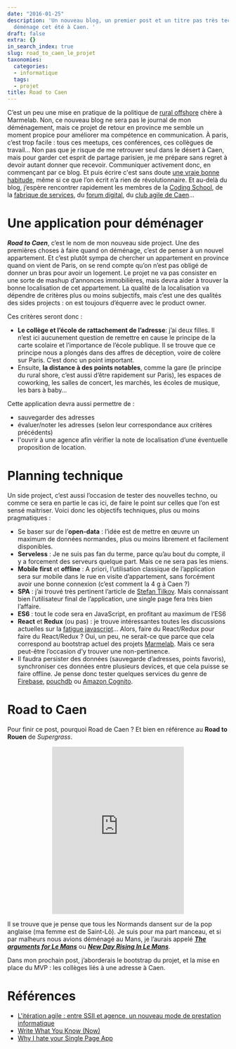```yaml
---
date: "2016-01-25"
description: 'Un nouveau blog, un premier post et un titre pas très technique : je
  déménage cet été à Caen. '
draft: false
extra: {}
in_search_index: true
slug: road_to_caen_le_projet
taxonomies:
  categories:
  - informatique
  tags:
  - projet
title: Road to Caen
---
```


C’est un peu une mise en pratique de la politique de [rural offshore](#rural_offshore) chère à Marmelab. Non, ce nouveau blog ne sera pas le journal de mon déménagement, mais ce projet de retour en province me semble un moment propice pour améliorer ma compétence en communication.
À paris, c’est trop facile : tous ces meetups, ces conférences, ces collègues de travail... Non pas que je risque de me retrouver seul dans le désert à Caen, mais pour garder cet esprit de partage parisien, je me prépare sans regret à devoir autant donner que recevoir.
Communiquer activement donc, en commençant par ce blog. Et puis écrire c'est sans doute [une vraie bonne habitude](#ecrire), même si ce que l’on écrit n’a rien de révolutionnaire.
Et au-delà du blog, j’espère rencontrer rapidement les membres de la [Coding School](http://www.meetup.com/fr-FR/Coding-School-Meetup-Group), de la [fabrique de services](http://www.meetup.com/fr-FR/Fabrique-de-services-Normandy-Frenchtech/), du [forum digital](http://www.forum-digital.fr/), du [club agile de Caen](http://www.club-agile-caen.fr/)...

# Une application pour déménager
***Road to Caen***, c’est le nom de mon nouveau side project. Une des premières choses à faire quand on déménage, c’est de penser à un nouvel appartement. Et c’est plutôt sympa de chercher un appartement en province quand on vient de Paris, on se rend compte qu’on n’est pas obligé de donner un bras pour avoir un logement. Le projet ne va pas consister en une sorte de mashup d’annonces immobilières, mais devra aider à trouver la bonne localisation de cet appartement. La qualité de la localisation va dépendre de critères plus ou moins subjectifs, mais c’est une des qualités des sides projects : on est toujours d’équerre avec le product owner.

Ces critères seront donc :

* **Le collège et l’école de rattachement de l’adresse**: j’ai deux filles. Il n’est ici aucunement question de remettre en cause le principe de la carte scolaire et l’importance de l’école publique. Il se trouve que ce principe nous a plongés dans des affres de déception, voire de colère sur Paris. C’est donc un point important.
* Ensuite, **la distance à des points notables**, comme la gare (le principe du rural shore, c’est aussi d’être rapidement sur Paris), les espaces de coworking, les salles de concert, les marchés, les écoles de musique, les bars à baby…

Cette application devra aussi permettre de :

* sauvegarder des adresses
* évaluer/noter les adresses (selon leur correspondance aux critères précédents)
* l'ouvrir à une agence afin vérifier la note de localisation d’une éventuelle proposition de location.

# Planning technique
Un side project, c’est aussi l’occasion de tester des nouvelles techno, ou comme ce sera en partie le cas ici, de faire le point sur celles que l’on est sensé maitriser. Voici donc les objectifs techniques, plus ou moins pragmatiques :

* Se baser sur de l’**open-data** : l’idée est de mettre en œuvre un maximum de données normandes, plus ou moins librement et facilement disponibles.
* **Serveless** : Je ne suis pas fan du terme, parce qu’au bout du compte, il y a forcement des serveurs quelque part. Mais ce ne sera pas les miens.
* **Mobile first** et **offline** : A priori, l’utilisation classique de l’application sera sur mobile dans le rue en visite d’appartement, sans forcément avoir une bonne connexion (c’est comment la 4 g à Caen ?)
* **SPA** : j’ai trouvé très pertinent l’article de [Stefan Tilkov](#hate_spa). Mais connaissant bien l’utilisateur final de l’application, une single page fera très bien l’affaire.
* **ES6** : tout le code sera en JavaScript, en profitant au maximum de l’ES6
* **React** et **Redux** (ou pas) : je trouve intéressantes toutes les discussions actuelles sur la [fatigue javascript](https://medium.com/search?q=javascript%20fatigue)… Alors, faire du React/Redux pour faire du React/Redux ? Oui, un peu, ne serait-ce que parce que cela correspond au bootstrap actuel des projets [Marmelab](http://marmelab.com/). Mais ce sera peut-être l’occasion d’y trouver une non-pertinence.
* Il faudra persister des données (sauvegarde d’adresses, points favoris), synchroniser ces données entre plusieurs devices, et que cela puisse se faire offline. Je pense donc tester quelques services du genre de [Firebase](https://www.firebase.com), [pouchdb](http://pouchdb.com/) ou [Amazon Cognito](http://aws.amazon.com/fr/cognito/).

# Road to Caen
Pour finir ce post, pourquoi Road de Caen ? Et bien en référence au **Road to Rouen** de *Supergrass*.

<center><iframe src="https://embed.spotify.com/?uri=spotify:album:7HBzTTfJhW9sis8yvgxmL6&view=coverart" width="300" height="380" frameborder="0" allowtransparency="true"></iframe></center>

Il se trouve que je pense que tous les Normands dansent sur de la pop anglaise (ma femme est de Saint-Lô). Je suis pour ma part manceau, et si par malheurs nous avions déménagé au Mans, je l’aurais appelé [***The arguments for Le Mans***](https://open.spotify.com/album/2bU6BaHfovn3rvxxxHSkWd) ou [***New Day Rising In Le Mans***](https://open.spotify.com/album/2eOu9QDLP2MoO04ZtII2Vm).

Dans mon prochain post, j’aborderais le bootstrap du projet, et la mise en place du MVP : les collèges liés à une adresse à Caen.


# Références

* <a name="rural_offshore"></a>[L'itération agile : entre SSII et agence, un nouveau mode de prestation informatique](http://marmelab.com/blog/2015/06/11/iteration-agile.html)
* <a name="ecrire"></a>[Write What You Know (Now)](http://alistapart.com/column/write-what-you-know-now)
* <a name="hate_spa"></a>[Why I hate your Single Page App](https://medium.com/@stilkov/why-i-hate-your-single-page-app-f08bb4ff9134#.bzfye46vx)
